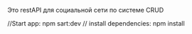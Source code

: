   Это restAPI для социальной сети по системе CRUD


//Start app: npm sart:dev
// install dependencies: npm install
